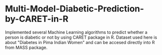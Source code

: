 # Multi-Model-Diabetic-Prediction-by-CARET-in-R
Implemented several Machine Learning algorithms to predict whether a person is diabetic or not by using CARET package in R.
Dataset used here is about "Diabetes in Pima Indian Women" and can be accesed directly into R from MASS package.
